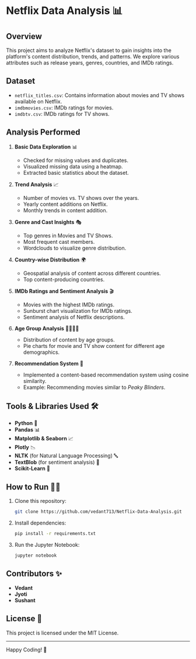 # Netflix Data Analysis 📊

## Overview
This project aims to analyze Netflix's dataset to gain insights into the platform's content distribution, trends, and patterns. We explore various attributes such as release years, genres, countries, and IMDb ratings.

## Dataset
- `netflix_titles.csv`: Contains information about movies and TV shows available on Netflix.
- `imdbmovies.csv`: IMDb ratings for movies.
- `imdbtv.csv`: IMDb ratings for TV shows.

## Analysis Performed
1. **Basic Data Exploration** 📊
   - Checked for missing values and duplicates.
   - Visualized missing data using a heatmap.
   - Extracted basic statistics about the dataset.

2. **Trend Analysis** 📈
   - Number of movies vs. TV shows over the years.
   - Yearly content additions on Netflix.
   - Monthly trends in content addition.

3. **Genre and Cast Insights** 🎭
   - Top genres in Movies and TV Shows.
   - Most frequent cast members.
   - Wordclouds to visualize genre distribution.

4. **Country-wise Distribution** 🌍
   - Geospatial analysis of content across different countries.
   - Top content-producing countries.

5. **IMDb Ratings and Sentiment Analysis** 🎬
   - Movies with the highest IMDb ratings.
   - Sunburst chart visualization for IMDb ratings.
   - Sentiment analysis of Netflix descriptions.

6. **Age Group Analysis** 👶👦🧑👴
   - Distribution of content by age groups.
   - Pie charts for movie and TV show content for different age demographics.

7. **Recommendation System** 🤖
   - Implemented a content-based recommendation system using cosine similarity.
   - Example: Recommending movies similar to *Peaky Blinders*.

## Tools & Libraries Used 🛠️
- **Python** 🐍
- **Pandas** 📊
- **Matplotlib & Seaborn** 📈
- **Plotly** 📉
- **NLTK** (for Natural Language Processing) 🔤
- **TextBlob** (for sentiment analysis) 💬
- **Scikit-Learn** 🤖

## How to Run 🏃‍♂️
1. Clone this repository:
   ```sh
   git clone https://github.com/vedant713/Netflix-Data-Analysis.git
   ```
2. Install dependencies:
   ```sh
   pip install -r requirements.txt
   ```
3. Run the Jupyter Notebook:
   ```sh
   jupyter notebook
   ```

## Contributors ✨
- **Vedant**
- **Jyoti**
- **Sushant**

## License 📝
This project is licensed under the MIT License.

---

Happy Coding! 🚀
